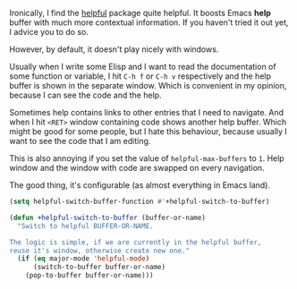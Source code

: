 Ironically, I find the [helpful](https://github.com/Wilfred/helpful) package quite helpful. It boosts Emacs **help** buffer with much more contextual information. If you haven't tried it out yet, I advice you to do so.

However, by default, it doesn't play nicely with windows.

Usually when I write some Elisp and I want to read the documentation of some function or variable, I hit `C-h f` or `C-h v` respectively and the help buffer is shown in the separate window. Which is convenient in my opinion, because I can see the code and the help.

Sometimes help contains links to other entries that I need to navigate. And when I hit `<RET>` window containing code shows another help buffer. Which might be good for some people, but I hate this behaviour, because usually I want to see the code that I am editing.

This is also annoying if you set the value of `helpful-max-buffers` to `1`. Help window and the window with code are swapped on every navigation.

The good thing, it's configurable (as almost everything in Emacs land).

``` commonlisp
(setq helpful-switch-buffer-function #'+helpful-switch-to-buffer)

(defun +helpful-switch-to-buffer (buffer-or-name)
  "Switch to helpful BUFFER-OR-NAME.

The logic is simple, if we are currently in the helpful buffer,
reuse it's window, otherwise create new one."
  (if (eq major-mode 'helpful-mode)
      (switch-to-buffer buffer-or-name)
    (pop-to-buffer buffer-or-name)))
```

<!--more-->
